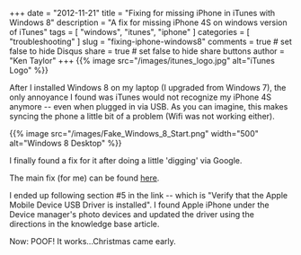+++
date = "2012-11-21"
title = "Fixing for missing iPhone in iTunes with Windows 8"
description = "A fix for missing iPhone 4S on windows version of iTunes"
tags = [ "windows", "itunes", "iphone" ]
categories = [
  "troubleshooting"
]
slug = "fixing-iphone-windows8"
comments = true	# set false to hide Disqus
share = true		# set false to hide share buttons
author = "Ken Taylor"
+++
{{% image src="/images/itunes_logo.jpg" alt="iTunes Logo" %}}

After I installed Windows 8 on my laptop (I upgraded from Windows 7), the only annoyance I found was iTunes would not recognize my iPhone 4S anymore -- even when plugged in via USB. As you can imagine, this makes syncing the phone a little bit of a problem (Wifi was not working either).

{{% image src="/images/Fake_Windows_8_Start.png" width="500" alt="Windows 8 Desktop" %}}

I finally found a fix for it after doing a little 'digging' via Google.

The main fix (for me) can be found [here](http://support.apple.com/kb/TS1538).

I ended up following section #5 in the link -- which is "Verify that the Apple Mobile Device USB Driver is installed". 
I found Apple iPhone under the Device manager's photo devices and updated the driver using the directions in the knowledge base article. 

Now: POOF! It works...Christmas came early.

